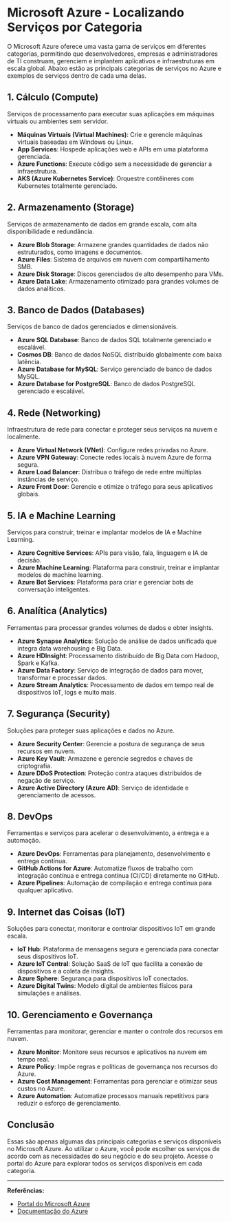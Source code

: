 # Microsoft Azure - Localizando Serviços por Categoria

O Microsoft Azure oferece uma vasta gama de serviços em diferentes categorias, permitindo que desenvolvedores, empresas e administradores de TI construam, gerenciem e implantem aplicativos e infraestruturas em escala global. Abaixo estão as principais categorias de serviços no Azure e exemplos de serviços dentro de cada uma delas.

## 1. **Cálculo (Compute)**
Serviços de processamento para executar suas aplicações em máquinas virtuais ou ambientes sem servidor.

- **Máquinas Virtuais (Virtual Machines)**: Crie e gerencie máquinas virtuais baseadas em Windows ou Linux.
- **App Services**: Hospede aplicações web e APIs em uma plataforma gerenciada.
- **Azure Functions**: Execute código sem a necessidade de gerenciar a infraestrutura.
- **AKS (Azure Kubernetes Service)**: Orquestre contêineres com Kubernetes totalmente gerenciado.

## 2. **Armazenamento (Storage)**
Serviços de armazenamento de dados em grande escala, com alta disponibilidade e redundância.

- **Azure Blob Storage**: Armazene grandes quantidades de dados não estruturados, como imagens e documentos.
- **Azure Files**: Sistema de arquivos em nuvem com compartilhamento SMB.
- **Azure Disk Storage**: Discos gerenciados de alto desempenho para VMs.
- **Azure Data Lake**: Armazenamento otimizado para grandes volumes de dados analíticos.

## 3. **Banco de Dados (Databases)**
Serviços de banco de dados gerenciados e dimensionáveis.

- **Azure SQL Database**: Banco de dados SQL totalmente gerenciado e escalável.
- **Cosmos DB**: Banco de dados NoSQL distribuído globalmente com baixa latência.
- **Azure Database for MySQL**: Serviço gerenciado de banco de dados MySQL.
- **Azure Database for PostgreSQL**: Banco de dados PostgreSQL gerenciado e escalável.

## 4. **Rede (Networking)**
Infraestrutura de rede para conectar e proteger seus serviços na nuvem e localmente.

- **Azure Virtual Network (VNet)**: Configure redes privadas no Azure.
- **Azure VPN Gateway**: Conecte redes locais à nuvem Azure de forma segura.
- **Azure Load Balancer**: Distribua o tráfego de rede entre múltiplas instâncias de serviço.
- **Azure Front Door**: Gerencie e otimize o tráfego para seus aplicativos globais.

## 5. **IA e Machine Learning**
Serviços para construir, treinar e implantar modelos de IA e Machine Learning.

- **Azure Cognitive Services**: APIs para visão, fala, linguagem e IA de decisão.
- **Azure Machine Learning**: Plataforma para construir, treinar e implantar modelos de machine learning.
- **Azure Bot Services**: Plataforma para criar e gerenciar bots de conversação inteligentes.

## 6. **Analítica (Analytics)**
Ferramentas para processar grandes volumes de dados e obter insights.

- **Azure Synapse Analytics**: Solução de análise de dados unificada que integra data warehousing e Big Data.
- **Azure HDInsight**: Processamento distribuído de Big Data com Hadoop, Spark e Kafka.
- **Azure Data Factory**: Serviço de integração de dados para mover, transformar e processar dados.
- **Azure Stream Analytics**: Processamento de dados em tempo real de dispositivos IoT, logs e muito mais.

## 7. **Segurança (Security)**
Soluções para proteger suas aplicações e dados no Azure.

- **Azure Security Center**: Gerencie a postura de segurança de seus recursos em nuvem.
- **Azure Key Vault**: Armazene e gerencie segredos e chaves de criptografia.
- **Azure DDoS Protection**: Proteção contra ataques distribuídos de negação de serviço.
- **Azure Active Directory (Azure AD)**: Serviço de identidade e gerenciamento de acessos.

## 8. **DevOps**
Ferramentas e serviços para acelerar o desenvolvimento, a entrega e a automação.

- **Azure DevOps**: Ferramentas para planejamento, desenvolvimento e entrega contínua.
- **GitHub Actions for Azure**: Automatize fluxos de trabalho com integração contínua e entrega contínua (CI/CD) diretamente no GitHub.
- **Azure Pipelines**: Automação de compilação e entrega contínua para qualquer aplicativo.

## 9. **Internet das Coisas (IoT)**
Soluções para conectar, monitorar e controlar dispositivos IoT em grande escala.

- **IoT Hub**: Plataforma de mensagens segura e gerenciada para conectar seus dispositivos IoT.
- **Azure IoT Central**: Solução SaaS de IoT que facilita a conexão de dispositivos e a coleta de insights.
- **Azure Sphere**: Segurança para dispositivos IoT conectados.
- **Azure Digital Twins**: Modelo digital de ambientes físicos para simulações e análises.

## 10. **Gerenciamento e Governança**
Ferramentas para monitorar, gerenciar e manter o controle dos recursos em nuvem.

- **Azure Monitor**: Monitore seus recursos e aplicativos na nuvem em tempo real.
- **Azure Policy**: Impõe regras e políticas de governança nos recursos do Azure.
- **Azure Cost Management**: Ferramentas para gerenciar e otimizar seus custos no Azure.
- **Azure Automation**: Automatize processos manuais repetitivos para reduzir o esforço de gerenciamento.

## Conclusão

Essas são apenas algumas das principais categorias e serviços disponíveis no Microsoft Azure. Ao utilizar o Azure, você pode escolher os serviços de acordo com as necessidades do seu negócio e do seu projeto. Acesse o portal do Azure para explorar todos os serviços disponíveis em cada categoria.

---

**Referências:**
- [Portal do Microsoft Azure](https://portal.azure.com/)
- [Documentação do Azure](https://docs.microsoft.com/pt-br/azure/)
